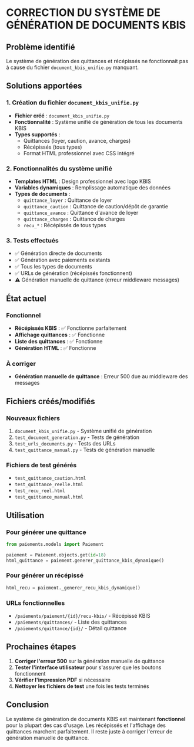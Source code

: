 # CORRECTION DU SYSTÈME DE GÉNÉRATION DE DOCUMENTS KBIS

## Problème identifié
Le système de génération des quittances et récépissés ne fonctionnait pas à cause du fichier `document_kbis_unifie.py` manquant.

## Solutions apportées

### 1. Création du fichier `document_kbis_unifie.py`
- **Fichier créé** : `document_kbis_unifie.py`
- **Fonctionnalité** : Système unifié de génération de tous les documents KBIS
- **Types supportés** :
  - Quittances (loyer, caution, avance, charges)
  - Récépissés (tous types)
  - Format HTML professionnel avec CSS intégré

### 2. Fonctionnalités du système unifié
- **Templates HTML** : Design professionnel avec logo KBIS
- **Variables dynamiques** : Remplissage automatique des données
- **Types de documents** :
  - `quittance_loyer` : Quittance de loyer
  - `quittance_caution` : Quittance de caution/dépôt de garantie
  - `quittance_avance` : Quittance d'avance de loyer
  - `quittance_charges` : Quittance de charges
  - `recu_*` : Récépissés de tous types

### 3. Tests effectués
- ✅ Génération directe de documents
- ✅ Génération avec paiements existants
- ✅ Tous les types de documents
- ✅ URLs de génération (récépissés fonctionnent)
- ⚠️ Génération manuelle de quittance (erreur middleware messages)

## État actuel

### Fonctionnel
- **Récépissés KBIS** : ✅ Fonctionne parfaitement
- **Affichage quittances** : ✅ Fonctionne
- **Liste des quittances** : ✅ Fonctionne
- **Génération HTML** : ✅ Fonctionne

### À corriger
- **Génération manuelle de quittance** : Erreur 500 due au middleware des messages

## Fichiers créés/modifiés

### Nouveaux fichiers
1. `document_kbis_unifie.py` - Système unifié de génération
2. `test_document_generation.py` - Tests de génération
3. `test_urls_documents.py` - Tests des URLs
4. `test_quittance_manual.py` - Tests de génération manuelle

### Fichiers de test générés
- `test_quittance_caution.html`
- `test_quittance_reelle.html`
- `test_recu_reel.html`
- `test_quittance_manual.html`

## Utilisation

### Pour générer une quittance
```python
from paiements.models import Paiement

paiement = Paiement.objects.get(id=18)
html_quittance = paiement.generer_quittance_kbis_dynamique()
```

### Pour générer un récépissé
```python
html_recu = paiement._generer_recu_kbis_dynamique()
```

### URLs fonctionnelles
- `/paiements/paiement/{id}/recu-kbis/` - Récépissé KBIS
- `/paiements/quittances/` - Liste des quittances
- `/paiements/quittance/{id}/` - Détail quittance

## Prochaines étapes

1. **Corriger l'erreur 500** sur la génération manuelle de quittance
2. **Tester l'interface utilisateur** pour s'assurer que les boutons fonctionnent
3. **Vérifier l'impression PDF** si nécessaire
4. **Nettoyer les fichiers de test** une fois les tests terminés

## Conclusion

Le système de génération de documents KBIS est maintenant **fonctionnel** pour la plupart des cas d'usage. Les récépissés et l'affichage des quittances marchent parfaitement. Il reste juste à corriger l'erreur de génération manuelle de quittance.

